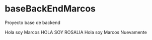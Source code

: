 # baseBackEndMarcos
Proyecto base de backend

Hola soy Marcos
HOLA SOY ROSALIA
Hola soy Marcos Nuevamente